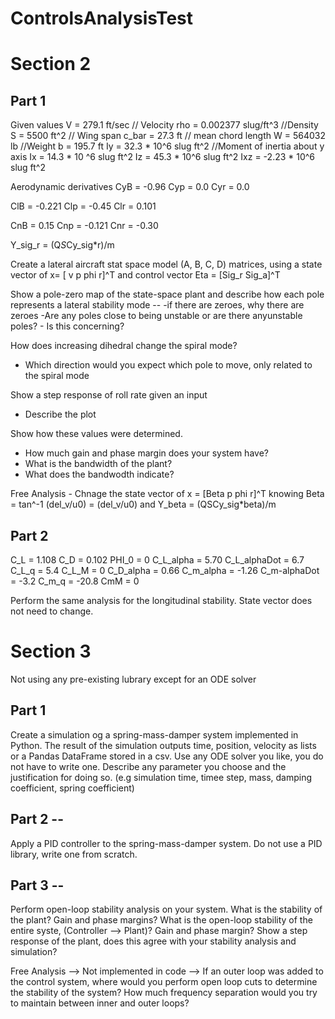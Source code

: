 # ControlsAnalysisTest

# Section 2

## Part 1 
Given values 
V = 279.1 ft/sec    // Velocity
rho = 0.002377 slug/ft^3    //Density
S = 5500 ft^2       // Wing span
c_bar = 27.3 ft     // mean chord length
W = 564032 lb     //Weight
b = 195.7 ft 
Iy = 32.3 * 10^6 slug ft^2  //Moment of inertia about y axis 
Ix = 14.3 * 10 ^6 slug ft^2
Iz = 45.3 * 10^6 slug ft^2 
Ixz = -2.23 * 10^6 slug ft^2
  
  Aerodynamic derivatives 
CyB = -0.96
Cyp = 0.0 
Cyr = 0.0

ClB = -0.221 
Clp = -0.45
Clr = 0.101

CnB = 0.15 
Cnp = -0.121
Cnr = -0.30

Y_sig_r = (Q*S*Cy_sig*r)/m

Create a lateral aircraft stat space model (A, B, C, D) matrices, using a state vector of x= [ v p phi r]^T and control vector Eta = [Sig_r Sig_a]^T

Show a pole-zero map of the state-space plant and describe how each pole represents a lateral stability mode --
  -if there are zeroes, why there are zeroes 
  -Are any poles close to being unstable or are there anyunstable poles?
    - Is this concerning? 
   
  How does increasing dihedral change the spiral mode?
   - Which direction would you expect which pole to move, only related to the spiral mode
  
  Show a step response of roll rate given an input 
  - Describe the plot

Show how these values were determined. 
  - How much gain and phase margin does your system have?
  - What is the bandwidth of the plant? 
  - What does the bandwodth indicate? 

Free Analysis - Chnage the state vector of x = [Beta p phi r]^T knowing Beta = tan^-1 (del_v/u0) = (del_v/u0) and Y_beta = (QSCy_sig*beta)/m

## Part 2 

C_L = 1.108
C_D = 0.102
PHI_0 = 0
C_L_alpha = 5.70
C_L_alphaDot = 6.7
C_L_q = 5.4
C_L_M = 0
C_D_alpha = 0.66
C_m_alpha = -1.26
C_m-alphaDot = -3.2
C_m_q = -20.8
CmM = 0

Perform the same analysis for the longitudinal stability. State vector does not need to change. 

# Section 3 

Not using any pre-existing lubrary except for an ODE solver

## Part 1 
Create a simulation og a spring-mass-damper system implemented in Python. The result of the simulation outputs time, position, velocity as lists or a Pandas DataFrame stored in a csv. Use any ODE solver you like, you do not have to write one. 
Describe any parameter you choose and the justification for doing so. (e.g simulation time, timee step, mass, damping coefficient, spring coefficient)

## Part 2 -- 
Apply a PID controller to the spring-mass-damper system. Do not use a PID library, write one from scratch. 

## Part 3 -- 
Perform open-loop stability analysis on your system. What is the stability of the plant? Gain and phase margins? 
What is the open-loop stability of the entire syste, (Controller --> Plant)? Gain and phase margin?
Show a step response of the plant, does this agree with your stability analysis and simulation?

Free Analysis --> Not implemented in code --> If an outer loop was added to the control system, where would you perform open loop cuts to determine the stability of the system? How much frequency separation would you try to maintain between inner and outer loops? 

